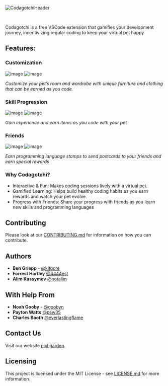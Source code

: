 ![CodagotchiHeader](https://github.com/user-attachments/assets/a8dd7805-0a31-4431-84a3-87c110fc99ea)

<br/>

Codagotchi is a free VSCode extension that gamifies your development journey, incentivizing regular coding to keep your virtual pet happy

## Features:
### Customization
![image](https://github.com/user-attachments/assets/4e7d32ba-355f-48d4-9640-3079d51819c9)
![image](https://github.com/user-attachments/assets/8be17157-ee3a-4d88-8ae6-040d8647f366)

*Customize your pet’s room and wardrobe with unique furniture and clothing that can be earned as you code.*

### Skill Progression
![image](https://github.com/user-attachments/assets/59113dd9-bc55-4d78-b70e-0694ad4e54e8)
![image](https://github.com/user-attachments/assets/5063d6e6-9780-4500-ac5a-9ca0df6ed294)

*Gain experience and earn items as you code with your pet*

### Friends
![image](https://github.com/user-attachments/assets/c903287d-15cb-4ed0-863c-4316aa7f3679)
![image](https://github.com/user-attachments/assets/53ef1a2f-3068-4085-8a8e-ca795da6b91c)

*Earn programming language stamps to send postcards to your friends and earn special rewards*


### Why Codagotchi?
* Interactive & Fun: Makes coding sessions lively with a virtual pet.
* Gamified Learning: Helps build healthy coding habits as you earn rewards and watch your pet evolve.
* Progress with Friends: Share your progress with friends as you learn new skills and programming languages


## Contributing
Please look at our [CONTRIBUTING.md](CONTRIBUTING.md) for information on how you can contribute.

## Authors
* **Ben Griepp** - [@kitgore](https://github.com/kitgore/)
* **Forrest Hartley** [@4444est](https://github.com/4444est/)
* **Alim Kassymov** [@notalim](https://github.com/notalim/)

## With Help From
* **Noah Gooby** - [@goobyn](https://github.com/goobyn)
* **Payton Watts** [@psw35](https://github.com/psw35)
* **Charles Booth** [@everlastingflame](https://github.com/everlastingflame)

## Contact Us
Visit our website [pixl.garden](https://pixl.garden/).


## Licensing
This project is licensed under the MIT License - see [LICENSE.md](LICENSE.md) for more information.


